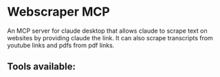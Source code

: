 # Webscraper MCP
An MCP server for claude desktop that allows claude to scrape text on websites by providing claude the link. It can also scrape transcripts from youtube links and pdfs from pdf links. 

## Tools available:
